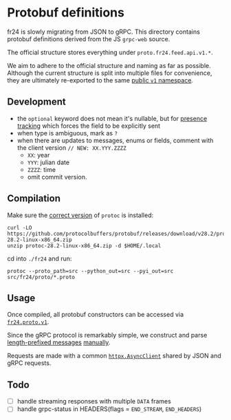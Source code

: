 # Protobuf definitions

fr24 is slowly migrating from JSON to gRPC. This directory contains protobuf definitions derived from the JS `grpc-web` source.

The official structure stores everything under `proto.fr24.feed.api.v1.*`.

We aim to adhere to the official structure and naming as far as possible. Although the current structure is split into multiple files for convenience, they are ultimately re-exported to the same [public `v1` namespace](./v1.proto).

## Development

- the `optional` keyword does not mean it's nullable, but for [presence tracking](https://protobuf.dev/programming-guides/field_presence/) which forces the field to be explicitly sent
- when type is ambiguous, mark as `?`
- when there are updates to messages, enums or fields, comment with the client version `// NEW: XX.YYY.ZZZZ`
    - `XX`: year
    - `YYY`: julian date
    - `ZZZZ`: time
    - omit commit version.

## Compilation

Make sure the [correct version](https://protobuf.dev/support/version-support/#python) of `protoc` is installed:

```command
curl -LO https://github.com/protocolbuffers/protobuf/releases/download/v28.2/protoc-28.2-linux-x86_64.zip
unzip protoc-28.2-linux-x86_64.zip -d $HOME/.local
```

cd into `./fr24` and run:
```command
protoc --proto_path=src --python_out=src --pyi_out=src src/fr24/proto/*.proto
```

## Usage

Once compiled, all protobuf constructors can be accessed via [`fr24.proto.v1`](./v1_pb2.pyi).

Since the gRPC protocol is remarkably simple, we construct and parse [length-prefixed messages](https://github.com/grpc/grpc/blob/master/doc/PROTOCOL-HTTP2.md) [manually](./__init__.py).

Requests are made with a common [`httpx.AsyncClient`](https://www.python-httpx.org/api/#asyncclient) shared by JSON and gRPC requests.

## Todo

- [ ] handle streaming responses with multiple `DATA` frames
- [ ] handle grpc-status in HEADERS(flags = `END_STREAM`, `END_HEADERS`)